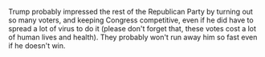 Trump probably impressed the rest of the Republican Party by turning out so many voters, and keeping Congress competitive, even if he did have to spread a lot of virus to do it (please don't forget that, these votes cost a lot of human lives and health). They probably won't run away him so fast even if he doesn't win.
